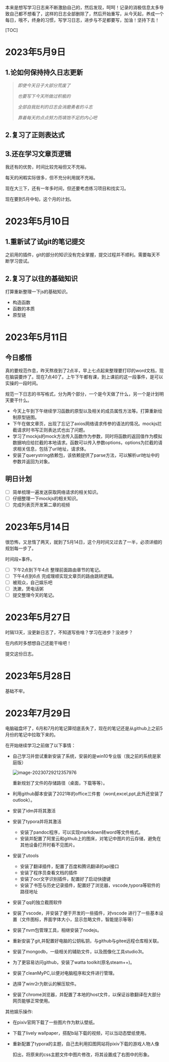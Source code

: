 本来是想写学习日志来不断激励自己的，然后发现，呵呵！记录的消极信息太多导致自己都不想看了，这样的日志全部删除了，然后开始重写，从今天起，养成一个每日，哦不，终身的习惯，写学习日志，进步与不足都要写，加油！坚持下去！

[TOC]



# 2023年5月9日

## 1.论如何保持持久日志更新

> $即使今天日子大部分荒废了$
>
> $也要写下今天所做过积极的$
>
> $全部自我批判的日志会消磨勇者的斗志$
>
> $靠着每天的点点努力而填饱不足的内心吧$

## 2.复习了正则表达式

## 3.还在学习文章页逻辑

我还有的优势，时间比较充裕但又不充裕。

每天的闲暇实际很多，但不充分利用就不充裕。

现在大三下，还有一年多时间，但还要考虑练习项目和找实习。

现在要到5月中旬，这个月的计划。

# 2023年5月10日

## 1.重新试了试git的笔记提交

之前用的插件，git的部分的知识没有完全掌握，提交过程并不顺利。需要每天不断学习尝试。

## 2.复习了以往的基础知识

打算重新整理一下js的基础知识。

* 构造函数
* 函数的本质
* 原型链

# 2023年5月11日

## 今日感悟

真的要规范作息，昨天熬夜到了2点半，早上七点起来整理要打印的word文档，现在脑袋要炸了。现在7点40了。上午下午都有课，到上课前的这一段事件，是可以实操的一段时间。

规范一下日志的书写格式，分为两个部分，一个是今天做了什么，另一个是计划明天要干什么。

* 今天上午到下午继续学习函数的原型以及相关的成员属性方法等。打算重新绘制原型链图。
* 下午在做文章页，出现了忘记了axios网络请求传参的语法的情况。mockjs拦截请求时书写正则表达式也出了问题。
* 学习了mockjs的mock方法传入函数作为参数，同时将函数的返回值作为模拟数据响应给拦截的本地请求。函数可以传入参数options，options为拦截的请求相关信息，包括了url地址，请求体。
* 安装了querystring依赖包，该依赖提供了parse方法，可以解析url地址中的参数并返回为对象。

## 明日计划

- [ ] 简单梳理一遍发送获取网络请求的相关知识。
- [ ] 仔细整理一下mockjs的相关知识。
- [ ] 完成列表页开发第二章的视频

# 2023年5月14日

很恐怖，又怠惰了两天，就到了5月14日，这个月时间又过去了一半，必须详细的规划每一步了。

时间段+事件。

- [ ] 下午2点到下午4点 整理前面路由章节的笔记。
- [ ] 下午4点到6点 完成理顺实现文章页的路由跳转逻辑。
- [ ] 被观众，自己娱乐吧
- [ ] 洗漱，煲电话粥
- [ ] 提交整理今天的笔记。

# 2023年5月27日

时隔13天，没更新日志了，不知道写些啥？学习在进步？没进步？

在内疚时多想想自己还能干啥吧！

提交这份日志。

# 2023年5月28日

基础不牢。

# 2023年7月29日

电脑磁盘坏了，6月和7月的笔记算彻底丢失了，现在的笔记还是从github上之前5月份的笔记中拉取下来的。

在开始继续学习之前做了以下事情：

* 自己学习并尝试重新安装了系统，安装的是win10专业版（我之前的系统是家庭版）

  ![image-20230729212357976](https://mlbzdx.oss-cn-chengdu.aliyuncs.com/image-20230729212357976.png)

  重新规划了文件的存储路径（桌面，下载等等）。

* 利用github脚本安装了2021年的office三件套（word,excel,ppt,此外还安装了outlook）。

* 安装了idm并将其激活

* 安装了typora并将其激活

  * 安装了pandoc程序，可以实现markdown转word等文件格式。
  * 安装并配置了阿里云和github上的图床，对笔记中图片的云存储，避免在其他设备打开时看不见图片。

* 安装了utools

  * 安装了翻译插件，配置了百度和腾讯翻译的api接口
  * 安装了程序员查看文档的插件
  * 安装了ocr文字识别插件，配置好了启动快捷键
  * 安装了书签与历史记录插件，配置好了浏览器，vscode,typora等软件的路径地址

* 安装了qq的独立截图软件

* 安装了vscode，并安装了便于开发的一些插件，对vscode 进行了一些基本设置（文件图标，界面字体大小，显示忽略文件，智能提示等等）

* 安装了nvm包管理工具，相继安装了nodejs。

* 重新安装了git,并配置好电脑的公钥私钥，与github与gitee远程仓库相关联。

* 安装了mongodb，一级相关的辅助文件，以及图像化工具studio3t。

* 为了更容易访问github，安装了watta toolkit(原名steam++)。

* 安装了cleanMyPC,以便对电脑程序和文件进行管理。

* 选择了winr2r为默认的解压软件。

* 安装了chrome浏览器，并配置了本地的host文件，以保证谷歌翻译在大部分网页能够正常使用。

其他娱乐操作:

* 在pixiv官网下载了一些图片作为默认壁纸。

* 下载了lively wallpaper，搭配b站下载的视频，可以当动态壁纸使用。

* 重新配置了typora的主题，自己去利用扣图网站将pixiv下载的游戏人物人像

  扣出，将原来的css主题文件中图片修改，将其设置成了右图中的形象。
